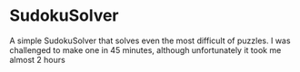 SudokuSolver
============

A simple SudokuSolver that solves even the most difficult of puzzles. I was challenged to make one in 45 minutes, although unfortunately it took me almost 2 hours
